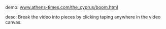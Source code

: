 demo:
www.athens-times.com/the_cyprus/boom.html

desc:
Break the video into pieces by clicking taping anywhere in the video canvas.